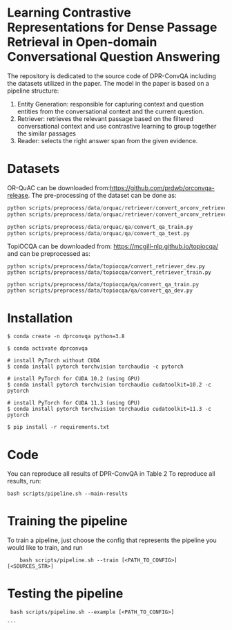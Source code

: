 # Learning Contrastive Representations for Dense Passage Retrieval in Open-domain Conversational Question Answering
The repository is dedicated to the source code of DPR-ConvQA including the datasets utilized in the paper.
The model in the paper is based on a pipeline structure:
1. Entity Generation: responsible for capturing context and question entities from the conversational context and the current question.
2. Retriever: retrieves the relevant passage based on the filtered conversational context and use contrastive learning to group together the similar passages
3. Reader: selects the right answer span from the given evidence.

# **Datasets**

OR-QuAC can be downloaded from:https://github.com/prdwb/orconvqa-release. The pre-processing of the dataset can be done as:

```python scripts/preprocess/data/orquac/retriever/convert_orconv_retriever_train.py
python scripts/preprocess/data/orquac/retriever/convert_orconv_retriever_dev.py
python scripts/preprocess/data/orquac/retriever/convert_orconv_retriever_test.py

python scripts/preprocess/data/orquac/qa/convert_qa_train.py
python scripts/preprocess/data/orquac/qa/convert_qa_test.py
```
TopiOCQA can be downloaded from: https://mcgill-nlp.github.io/topiocqa/ and can be preprocessed as:

```
python scripts/preprocess/data/topiocqa/convert_retriever_dev.py
python scripts/preprocess/data/topiocqa/convert_retriever_train.py

python scripts/preprocess/data/topiocqa/qa/convert_qa_train.py
python scripts/preprocess/data/topiocqa/qa/convert_qa_dev.py
```
# Installation
```
$ conda create -n dprconvqa python=3.8

$ conda activate dprconvqa

# install PyTorch without CUDA
$ conda install pytorch torchvision torchaudio -c pytorch

# install PyTorch for CUDA 10.2 (using GPU)
$ conda install pytorch torchvision torchaudio cudatoolkit=10.2 -c pytorch

# install PyTorch for CUDA 11.3 (using GPU)
$ conda install pytorch torchvision torchaudio cudatoolkit=11.3 -c pytorch

$ pip install -r requirements.txt
```

# **Code**

You can  reproduce all results of DPR-ConvQA in Table 2
To reproduce all results, run:
```
bash scripts/pipeline.sh --main-results
```

# **Training the pipeline**

To train a pipeline, just choose the config that represents the pipeline you would like to train, and run
```
    bash scripts/pipeline.sh --train [<PATH_TO_CONFIG>] [<SOURCES_STR>]
```

# **Testing the pipeline**

````
 bash scripts/pipeline.sh --example [<PATH_TO_CONFIG>]

```
